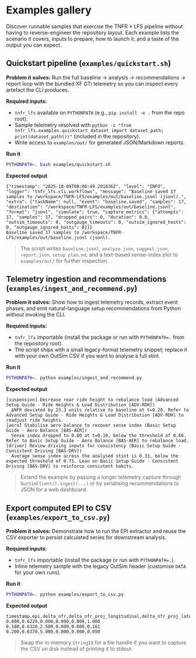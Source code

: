 # Examples gallery

Discover runnable samples that exercise the TNFR × LFS pipeline without having to
reverse-engineer the repository layout. Each example lists the scenario it
covers, inputs to prepare, how to launch it, and a taste of the output you can
expect.

## Quickstart pipeline (`examples/quickstart.sh`)

**Problem it solves:** Run the full baseline → analysis → recommendations → report
loop with the bundled XF GTi telemetry so you can inspect every artefact the CLI
produces.

**Required inputs:**

- `tnfr_lfs` available on `PYTHONPATH` (e.g., `pip install -e .` from the repo
  root).
- Sample telemetry resolved with
  ``python -c "from tnfr_lfs.examples.quickstart_dataset import dataset_path; print(dataset_path())"``
  (included in the repository).
- Write access to `examples/out/` for generated JSON/Markdown reports.

**Run it**

```bash
PYTHONPATH=. bash examples/quickstart.sh
```

**Expected output**

```
{"timestamp": "2025-10-09T08:08:49.201836Z", "level": "INFO", "logger": "tnfr_lfs.cli.workflows", "message": "Baseline saved 17 samples to /workspace/TNFR-LFS/examples/out/baseline.jsonl (jsonl).", "extra": {"taskName": null, "event": "baseline.saved", "samples": 17, "destination": "/workspace/TNFR-LFS/examples/out/baseline.jsonl", "format": "jsonl", "simulate": true, "capture_metrics": {"attempts": 17, "samples": 17, "dropped_pairs": 0, "duration": 0.0, "outsim_timeouts": 0, "outgauge_timeouts": 0, "outsim_ignored_hosts": 0, "outgauge_ignored_hosts": 0}}}
Baseline saved 17 samples to /workspace/TNFR-LFS/examples/out/baseline.jsonl (jsonl).
```

> The script writes `baseline.jsonl`, `analyze.json`, `suggest.json`,
> `report.json`, `setup_plan.md`, and a text-based sense-index plot to
> `examples/out/` for further inspection.

## Telemetry ingestion and recommendations (`examples/ingest_and_recommend.py`)

**Problem it solves:** Show how to ingest telemetry records, extract event
phases, and emit natural-language setup recommendations from Python without
invoking the CLI.

**Required inputs:**

- `tnfr_lfs` importable (install the package or run with `PYTHONPATH=.` from the
  repository root).
- The script ships with a small legacy-format telemetry snippet; replace it with
  your own OutSim CSV if you want to analyse a full stint.

**Run it**

```bash
PYTHONPATH=. python examples/ingest_and_recommend.py
```

**Expected output**

```
[suspension] Decrease rear ride height to rebalance load (Advanced Setup Guide · Ride Heights & Load Distribution [ADV-RDH])
  ΔNFR deviated by 23.3 units relative to baseline at t=0.20. Refer to Advanced Setup Guide · Ride Heights & Load Distribution [ADV-RDH] to readjust ride heights.
[aero] Stabilise aero balance to recover sense index (Basic Setup Guide · Aero Balance [BAS-AER])
  Sense index dropped to 0.00 at t=0.10, below the threshold of 0.60. Refer to Basic Setup Guide · Aero Balance [BAS-AER] to rebalance load.
[driver] Review driving inputs for consistency (Basic Setup Guide · Consistent Driving [BAS-DRV])
  Average sense index across the analysed stint is 0.33, below the expected threshold of 0.75. Lean on Basic Setup Guide · Consistent Driving [BAS-DRV] to reinforce consistent habits.
```

> Extend the example by passing a longer telemetry capture through
> `OutSimClient().ingest(...)` or by serialising recommendations to JSON for a
> web dashboard.

## Export computed EPI to CSV (`examples/export_to_csv.py`)

**Problem it solves:** Demonstrate how to run the EPI extractor and reuse the
CSV exporter to persist calculated series for downstream analysis.

**Required inputs:**

- `tnfr_lfs` importable (install the package or run with `PYTHONPATH=.`).
- Inline telemetry sample with the legacy OutSim header (customise `DATA` for
  your own runs).

**Run it**

```bash
PYTHONPATH=. python examples/export_to_csv.py
```

**Expected output**

```
timestamp,epi,delta_nfr,delta_nfr_proj_longitudinal,delta_nfr_proj_lateral,sense_index
0.000,0.6220,0.000,0.000,0.000,1.000
0.100,0.6320,2.500,0.000,0.000,0.161
0.200,0.6370,5.000,0.000,0.000,0.050
```

> Swap the in-memory `StringIO` for a file handle if you want to capture the CSV
> on disk instead of printing it to stdout.
